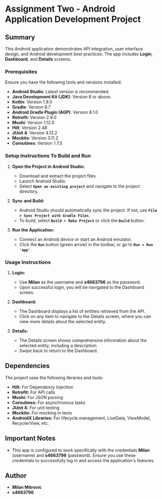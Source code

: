 # Assignment Two - Android Application Development Project

## Summary
This Android application demonstrates API integration, user interface design, and Android development best practices. The app includes **Login**, **Dashboard**, and **Details** screens.

### Prerequisites
Ensure you have the following tools and versions installed:

- **Android Studio**: Latest version is recommended.
- **Java Development Kit (JDK)**: Version 8 or above.
- **Kotlin**: Version 1.9.0
- **Gradle**: Version 8.7
- **Android Gradle Plugin (AGP)**: Version 8.1.0
- **Retrofit**: Version 2.9.0 
- **Moshi**: Version 1.12.0 
- **Hilt**: Version 2.48 
- **JUnit 4**: Version 4.13.2
- **Mockito**: Version 3.11.2 
- **Coroutines**: Version 1.7.3 

### Setup Instructions To Build and Run

1. **Open the Project in Android Studio:**
   - Download and extract the project files.
   - Launch Android Studio.
   - Select **`Open an existing project`** and navigate to the project directory.

2. **Sync and Build:**
   - Android Studio should automatically sync the project. If not, use **`File > Sync Project with Gradle Files`**.
   - To build, select **`Build > Make Project`** or click the **`Build`** button.

3. **Run the Application:**
   - Connect an Android device or start an Android emulator.
   - Click the **`Run`** button (green arrow) in the toolbar, or go to **`Run > Run 'app'`**.

### Usage Instructions

1. **Login:**
   - Use **Milan** as the username and **s4663796** as the password.
   - Upon successful login, you will be navigated to the Dashboard screen.

2. **Dashboard:**
   - The Dashboard displays a list of entities retrieved from the API.
   - Click on any item to navigate to the Details screen, where you can view more details about the selected entity.

3. **Details:**
   - The Details screen shows comprehensive information about the selected entity, including a description.
   - Swipe back to return to the Dashboard.

## Dependencies
The project uses the following libraries and tools:

- **Hilt:** For Dependency Injection
- **Retrofit:** For API calls
- **Moshi:** For JSON parsing
- **Coroutines:** For asynchronous tasks
- **JUnit 4:** For unit testing
- **Mockito:** For mocking in tests
- **AndroidX Libraries:** For lifecycle management, LiveData, ViewModel, RecyclerView, etc.

## Important Notes
- This app is configured to work specifically with the credentials **Milan** (username) and **s4663796** (password). Ensure you use these credentials to successfully log in and access the application's features.

## Author
- **Milan Mitrovic**
- **s4663796** 

